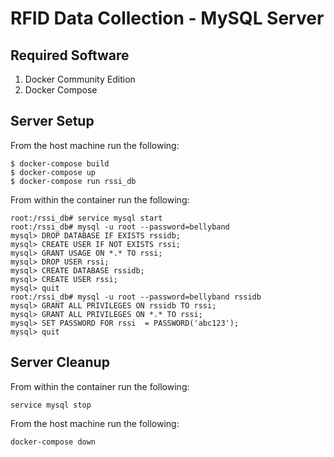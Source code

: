 # RFID Data Collection - MySQL Server

## Required Software
1. Docker Community Edition
2. Docker Compose

## Server Setup
From the host machine run the following:
```
$ docker-compose build
$ docker-compose up
$ docker-compose run rssi_db
```

From within the container run the following:
```
root:/rssi_db# service mysql start
root:/rssi_db# mysql -u root --password=bellyband
mysql> DROP DATABASE IF EXISTS rssidb;
mysql> CREATE USER IF NOT EXISTS rssi;
mysql> GRANT USAGE ON *.* TO rssi;
mysql> DROP USER rssi;
mysql> CREATE DATABASE rssidb;
mysql> CREATE USER rssi;
mysql> quit
root:/rssi_db# mysql -u root --password=bellyband rssidb
mysql> GRANT ALL PRIVILEGES ON rssidb TO rssi;
mysql> GRANT ALL PRIVILEGES ON *.* TO rssi;
mysql> SET PASSWORD FOR rssi  = PASSWORD('abc123');
mysql> quit
```

## Server Cleanup
From within the container run the following:
```
service mysql stop
```

From the host machine run the following:
```
docker-compose down
```
